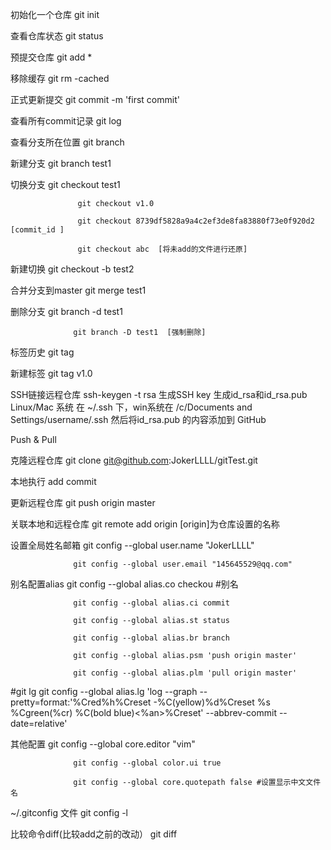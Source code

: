 ﻿初始化一个仓库      git init

查看仓库状态        git status

预提交仓库          git add *

移除缓存            git rm -cached

正式更新提交        git commit -m 'first commit'

查看所有commit记录  git log

查看分支所在位置     git branch

新建分支            git branch test1

切换分支            git checkout test1

                   git checkout v1.0

                   git checkout 8739df5828a9a4c2ef3de8fa83880f73e0f920d2   [commit_id ]

                   git checkout abc  [将未add的文件进行还原]

新建切换           git checkout -b test2

合并分支到master   git merge  test1

删除分支           git branch -d test1

                  git branch -D test1  [强制删除]

标签历史           git tag

新建标签           git tag v1.0

SSH链接远程仓库    ssh-keygen -t rsa
生成SSH key  生成id_rsa和id_rsa.pub        
Linux/Mac 系统 在 ~/.ssh 下，win系统在 /c/Documents and Settings/username/.ssh
然后将id_rsa.pub 的内容添加到 GitHub

Push & Pull

克隆远程仓库      git clone git@github.com:JokerLLLL/gitTest.git

本地执行 add commit

更新远程仓库       git push origin master  

关联本地和远程仓库 git remote add origin    [origin]为仓库设置的名称

设置全局姓名邮箱   git config --global user.name "JokerLLLL"

                  git config --global user.email "145645529@qq.com"

别名配置alias     git config --global alias.co checkou #别名

                  git config --global alias.ci commit

                  git config --global alias.st status

                  git config --global alias.br branch

                  git config --global alias.psm 'push origin master'

                  git config --global alias.plm 'pull origin master'

   #git lg        git config --global alias.lg 'log --graph --pretty=format:'%Cred%h%Creset -%C(yellow)%d%Creset %s %Cgreen(%cr) %C(bold blue)<%an>%Creset' --abbrev-commit --date=relative'

其他配置          git config --global core.editor "vim"

                  git config --global color.ui true

                  git config --global core.quotepath false #设置显示中文文件名

~/.gitconfig 文件 git config -l

比较命令diff(比较add之前的改动）
                  git diff
